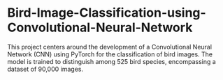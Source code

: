 # Bird-Image-Classification-using-Convolutional-Neural-Network
This project centers around the development of a Convolutional Neural Network (CNN) using PyTorch for the classification of bird images. The model is trained to distinguish among 525 bird species, encompassing a dataset of 90,000 images.
